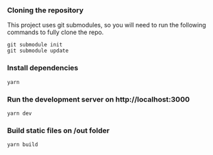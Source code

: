 ### Cloning the repository
This project uses git submodules, so you will need to run the following commands to fully clone the repo.
```
git submodule init
git submodule update
```

### Install dependencies
```
yarn
```

### Run the development server on http://localhost:3000
```
yarn dev
```

### Build static files on /out folder
```
yarn build
```
